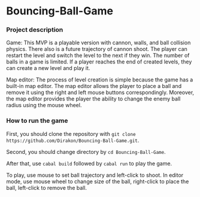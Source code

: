 # Bouncing-Ball-Game

### Project description

Game:
This MVP is a playable version with cannon, walls, and ball collision physics. There also is a future trajectory of cannon shoot.
The player can restart the level and switch the level to the next if they win. The number of balls in a game is limited. If a player reaches the end of created levels, they can create a new level and play it.

Map editor:
The process of level creation is simple because the game has a built-in map editor. The map editor allows the player to place a ball and remove it using the right and left mouse buttons correspondingly. Moreover, the map editor provides the player the ability to change the enemy ball radius using the mouse wheel.


### How to run the game
First, you should clone the repository with `git clone https://github.com/Dirakon/Bouncing-Ball-Game.git`.

Second, you should change directory by `cd Bouncing-Ball-Game`.

After that, use `cabal build` followed by `cabal run` to play the game.

To play, use mouse to set ball trajectory and left-click to shoot.
In editor mode, use mouse wheel to change size of the ball, right-click to place the ball, left-click to remove the ball.
